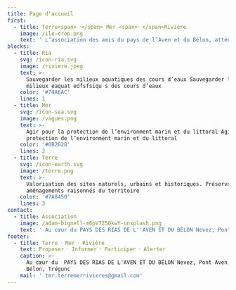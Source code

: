 ```yaml
---
title: Page d'accueil
first:
  - title: Terre<span> ⸱</span> Mer <span>⸱ </span>Rivière
    image: /ile-crop.png
    text: ' L’association des amis du pays de l’Aven et du Bélon, attentive à son environnement.'
blocks:
  - title: Ria
    svg: /icon-ria.svg
    image: /riviere.jpeg
    text: >-
      Sauvegarder les milieux aquatiques des cours d’eaux Sauvegarder les
      milieux eaquat edfsfsiqu s des cours d’eaux 
    color: '#74A6AC'
    lines: 1
  - title: Mer
    svg: /icon-sea.svg
    image: /vagues.png
    text: >-
      Agir pour la protection de l’environment marin et du littoral Agir pour la
      protection de l’environment marin et du littoral
    color: '#0B2828'
    lines: 2
  - title: Terre
    svg: /icon-earth.svg
    image: /terre.png
    text: >-
      Valorisation des sites naturels, urbains et historiques. Préservation et
      aménagements raisonnés du territoire
    color: '#7A8450'
    lines: 3
contact:
  - title: Association
    image: /adam-bignell-m6pV7Z5OkwY-unsplash.png
    text: ' Au cœur du PAYS DES RIAS DE L''AVEN ET DU BÉLON Nevez, Pont Aven, Riec sur Bélon, Trégunc'
footer:
  - title: Terre ⸱ Mer ⸱ Rivière
    text: Proposer ⸱ Informer ⸱ Participer ⸱ Alerter
    caption: >-
      Au cœur du  PAYS DES RIAS DE L'AVEN ET DU BÉLON Nevez, Pont Aven, Riec sur
      Bélon, Trégunc
    mail: ' tmr.terremerrivieres@gmail.com'
---
```


